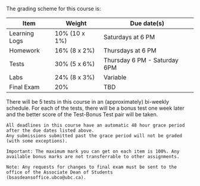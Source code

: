 The grading scheme for this course is:

| Item          | Weight        | Due date(s)                  |
|---------------|---------------|------------------------------|
| Learning Logs | 10% (10 x 1%) | Saturdays at 6 PM            |
| Homework      | 16% (8 x 2%)  | Thursdays at 6 PM            |
| Tests         | 30% (5 x 6%)  | Thursday 6 PM - Saturday 6PM |
| Labs          | 24% (8 x 3%)  | Variable                     |
| Final Exam    | 20%           | TBD                          |

There will be 5 tests in this course in an (approximately) bi-weekly schedule.
For each of the tests, there will be a bonus test one week later and the better score of the Test-Bonus Test pair will be taken.

```{attention} 
All deadlines in this course have an automatic 48 hour grace period after the due dates listed above.
Any submissions submitted past the grace period will not be graded (with some exceptions).
```

```{note}
Important: The maximum mark you can get on each item is 100%. Any available bonus marks are not transferrable to other assignments.
```

```{note}
Note: Any requests for changes to final exam must be sent to the office of the Associate Dean of Students (bsasdeansoffice.ubco@ubc.ca).
```